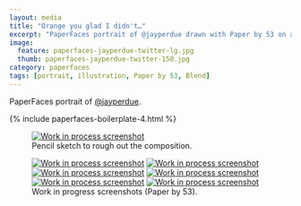 ```yaml
---
layout: media
title: "Orange you glad I didn't…"
excerpt: "PaperFaces portrait of @jayperdue drawn with Paper by 53 on an iPad."
image: 
  feature: paperfaces-jayperdue-twitter-lg.jpg
  thumb: paperfaces-jayperdue-twitter-150.jpg
category: paperfaces
tags: [portrait, illustration, Paper by 53, Blend]
---
```


PaperFaces portrait of [@jayperdue](http://twitter.com/jayperdue).

{% include paperfaces-boilerplate-4.html %}

<figure>
	<a href="{{ site.url }}/images/paperfaces-jayperdue-process-1-lg.jpg"><img src="{{ site.url }}/images/paperfaces-jayperdue-process-1-750.jpg" alt="Work in process screenshot"></a>
	<figcaption>Pencil sketch to rough out the composition.</figcaption>
</figure>

<figure class="half">
	<a href="{{ site.url }}/images/paperfaces-jayperdue-process-2-lg.jpg"><img src="{{ site.url }}/images/paperfaces-jayperdue-process-2-600.jpg" alt="Work in process screenshot"></a>
	<a href="{{ site.url }}/images/paperfaces-jayperdue-process-3-lg.jpg"><img src="{{ site.url }}/images/paperfaces-jayperdue-process-3-600.jpg" alt="Work in process screenshot"></a>
	<a href="{{ site.url }}/images/paperfaces-jayperdue-process-4-lg.jpg"><img src="{{ site.url }}/images/paperfaces-jayperdue-process-4-600.jpg" alt="Work in process screenshot"></a>
	<a href="{{ site.url }}/images/paperfaces-jayperdue-process-5-lg.jpg"><img src="{{ site.url }}/images/paperfaces-jayperdue-process-5-600.jpg" alt="Work in process screenshot"></a>
	<a href="{{ site.url }}/images/paperfaces-jayperdue-process-6-lg.jpg"><img src="{{ site.url }}/images/paperfaces-jayperdue-process-6-600.jpg" alt="Work in process screenshot"></a>
	<a href="{{ site.url }}/images/paperfaces-jayperdue-process-7-lg.jpg"><img src="{{ site.url }}/images/paperfaces-jayperdue-process-7-600.jpg" alt="Work in process screenshot"></a>
	<figcaption>Work in progress screenshots (Paper by 53).</figcaption>
</figure>